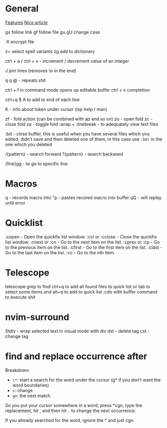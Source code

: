 # General

[Features](https://www.youtube.com/watch?v=gccGjwTZA7k)
[Nice article](https://www.barbarianmeetscoding.com/boost-your-coding-fu-with-vscode-and-vim/moving-blazingly-fast-with-the-core-vim-motions/)

gx follow link
gf follow file
gu gU change case

:X encrypt file

z= select spell variants
zg add to dictionary

ctrl + a / ctrl + x - increment / decrement value of an integer

J join lines (removes \n in the end)

q<any char> <record shit> q
@<any char> - repeats shit

ctrl + f in command mode opens up editable buffer
ctrl + x completion

ctrl+q $ A to add to end of each line

K - info about token under cursor (lsp help / man)

zf - fold action (can be combined with ap and so on)
zo - open fold
zc - close fold
za - toggle fold
:wrap + :linebreak - to adequately view text files

:bd - close buffer, this is useful when you have several files which you
edited, didn't save and then deleted one of them, in this case use `:bd!` in
the one which you deleted

/{pattern} - search forward
?{pattern} - search backward

{line}gg - to go to specific line

# Macros

q<register-name> - records macro into <register-name>
"<register-name>p - pastes recored macro into buffer
q<register-name><macro>Q - <macro> will replay until error

# Quicklist

:copen - Open the quickfix list window.
:ccl or :cclose - Close the quickfix list window.
:cnext or :cn - Go to the next item on the list.
:cprev or :cp - Go to the previous item on the list.
:cfirst - Go to the first item on the list.
:clast - Go to the last item on the list.
:cc <n> - Go to the nth item.

# Telescope

telescope grep to find
ctrl+q to add all found files to quick list or
tab to select some items and alt+q to add to quick list
:cdo with buffer command to execute shit

# nvim-surround

Stdiv - wrap selected text in visual mode with div
dst - delete tag
cst - change tag

# find and replace occurrence after

Breakdown:

- `\*`: start a search for the word under the cursor (g\* if you don’t want the word boundaries)
- `c`: change
- `gn`: the next match

So you put your cursor somewhere in a word, press \*cgn, type the replacement,
hit <esc>, and then hit `.` to change the next occurrence.

If you already searched for the word, ignore the \* and just cgn.
